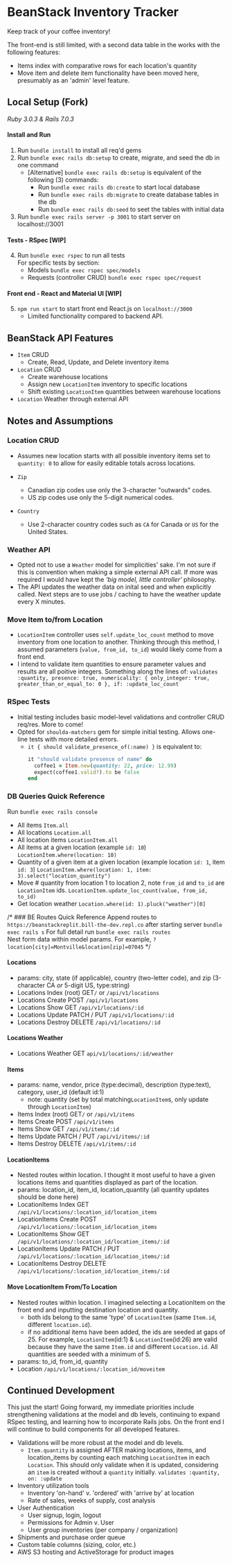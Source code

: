 # BeanStack Inventory Tracker

Keep track of your coffee inventory!

The front-end is still limited, with a second data table in the works with the following features:
- Items index with comparative rows for each location's quantity
- Move item and delete item functionality have been moved here, presumably as an 'admin' level feature. 

## Local Setup (Fork)

*Ruby 3.0.3 & Rails 7.0.3* 

#### Install and Run
1. Run `bundle install` to install all req'd gems
2. Run `bundle exec rails db:setup` to create, migrate, and seed the db in one command
    + [Alternative] `bundle exec rails db:setup` is equivalent of the following (3) commands:
      - Run `bundle exec rails db:create` to start local database 
      - Run `bundle exec rails db:migrate` to create database tables in the db
      - Run `bundle exec rails db:seed` to seet the tables with initial data
3. Run `bundle exec rails server -p 3001` to start server on localhost://3001

#### Tests - RSpec [WIP]
4. Run `bundle exec rspec` to run all tests  
    For specific tests by section:
      - Models `bundle exec rspec spec/models`
      - Requests (controller CRUD) `bundle exec rspec spec/request`  
#### Front end - React and Material UI [WIP]
5. `npm run start` to start front end React.js on `localhost://3000`
     - Limited functionality compared to backend API.  

## BeanStack API Features
- `Item` CRUD
  - Create, Read, Update, and Delete inventory items
- `Location` CRUD
  - Create warehouse locations 
  - Assign new `LocationItem` inventory to specific locations
  - Shift existing `LocationItem` quantities between warehouse locations
- `Location` Weather through external API

## Notes and Assumptions

### Location CRUD
- Assumes new location starts with all possible inventory items set to `quantity: 0` to allow for easily editable totals across locations. 

- `Zip` 
  - Canadian zip codes use only the 3-character "outwards" codes.
  - US zip codes use only the 5-digit numerical codes.

- `Country` 
  - Use 2-character country codes such as `CA` for Canada or `US` for the United States. 

### Weather API
- Opted not to use a `Weather` model for simplicities' sake.  I'm not sure if this is convention when making a simple external API call.  If more was required I would have kept the *'big model, little controller'* philosophy.
- The API updates the weather data on inital seed and when explicitly called.  Next steps are to use jobs / caching to have the weather update every X minutes.

### Move Item to/from Location
- `LocationItem` controller uses `self.update_loc_count` method to move inventory from one location to another. Thinking through this method, I assumed parameters (`value, from_id, to_id`) would likely come from a front end.
- I intend to validate item quantities to ensure parameter values and results are all poitive integers. Something along the lines of:
  `validates :quantity, presence: true, numericality: { only_integer: true, greater_than_or_equal_to: 0 }, if: :update_loc_count`

### RSpec Tests
- Initial testing includes basic model-level validations and controller CRUD req/res.  More to come! 
- Opted for `shoulda-matchers` gem for simple initial testing. Allows one-line tests with more detailed errors.
  - `it { should validate_presence_of(:name) }` is equivalent to:
    ```Ruby
    it "should validate presence of name" do 
      coffee1 = Item.new(quantity: 22, price: 12.99)
      expect(coffee1.valid?).to be false
    end
    ```

### DB Queries Quick Reference 
Run `bundle exec rails console`
- All items 
  `Item.all`
- All locations
  `Location.all`
- All location items
  `LocationItem.all`
- All items at a given location (example `id: 10`)
  `LocationItem.where(location: 10)`
- Quantity of a given item at a given location (example location `id: 1`, item `id: 3`)
  `LocationItem.where(location: 1, item: 3).select("location_quantity")` 
- Move # quantity from location 1 to location 2, note `from_id` and `to_id` are `LocationItem` ids.
  `LocationItem.update_loc_count(value, from_id, to_id)`
- Get location weather
  `Location.where(id: 1).pluck("weather")[0]` 

/* ### BE Routes Quick Reference
Append routes to `https://beanstackreplit.bill-the-dev.repl.co` after starting server `bundle exec rails s`
For full detail run `bundle exec rails routes`  
Nest form data within model params. For example, `?location[city]=Montville&location[zip]=07045` */
  
#### Locations 
- params: city, state (if applicable), country (two-letter code), and zip (3-character CA *or* 5-digit US, type:string)      
- Locations Index (root)  GET`/` or `/api/v1/locations`
- Locations Create        POST `/api/v1/locations` 
- Locations Show          GET `/api/v1/locations/:id`
- Locations Update        PATCH / PUT `/api/v1/locations/:id`
- Locations Destroy       DELETE `/api/v1/locations/:id`  
  
  
#### Locations Weather
- Locations Weather       GET `api/v1/locations/:id/weather`  
  
  
#### Items 
- params: name, vendor, price (type:decimal), description (type:text), category, user_id (default id:1) 
  - note: quantity (set by total matching`LocationItem`s, only update through `LocationItem`)
- Items Index (root)  GET`/` or `/api/v1/items`
- Items Create        POST `/api/v1/items` 
- Items Show          GET `/api/v1/items/:id`
- Items Update        PATCH / PUT `/api/v1/items/:id`
- Items Destroy       DELETE `/api/v1/items/:id`

#### LocationItems
- Nested routes within location.  I thought it most useful to have a given locations items and quantities displayed as part of the location.
- params: location_id, item_id, location_quantity (all quantity updates should be done here)
- LocationItems Index   GET `/api/v1/locations/:location_id/location_items`
- LocationItems Create  POST `/api/v1/locations/:location_id/location_items`
- LocationItems Show    GET `/api/v1/locations/:location_id/location_items/:id`
- LocationItems Update  PATCH / PUT `/api/v1/locations/:location_id/location_items/:id`
- LocationItems Destroy DELETE `/api/v1/locations/:location_id/location_items/:id`

#### Move LocationItem From/To Location
- Nested routes within location. I imagined selecting a LocationItem on the front end and inputting destination location and quantity.
  - both ids belong to the same 'type' of `LocationItem` (same `Item.id`, different `location.id`). 
  - if no additional items have been added, the ids are seeded at gaps of 25.  For example, `LocationItem`(id:1) & `LocationItem`(id:26) are valid because they have the same `Item.id` and different `Location.id`.  All quantities are seeded with a minimum of 5.
- params: to_id, from_id, quantity 
- Location `/api/v1/locations/:location_id/moveitem`

## Continued Development
This just the start!  Going forward, my immediate priorities include strengthening validations at the model and db levels, continuing to expand RSpec testing, and learning how to incorporate Rails jobs.  On the front end I will continue to build components for all developed features.  

- Validations will be more robust at the model and db levels.
  - `Item.quantity` is assigned AFTER making locations, items, and location_items by counting each matching `LocationItem` in each `Location`.  This should only validate when it is updated, considering an `item` is created without a `quantity` initially. `validates :quantity, on: :update` 
- Inventory utilization tools
  - Inventory 'on-hand' v. 'ordered' with 'arrive by' at location
  - Rate of sales, weeks of supply, cost analysis
- User Authentication
  - User signup, login, logout 
  - Permissions for Admin v. User
  - User group inventories (per company / organization)
- Shipments and purchase order queue
- Custom table columns (sizing, color, etc.)
- AWS S3 hosting and ActiveStorage for product images


